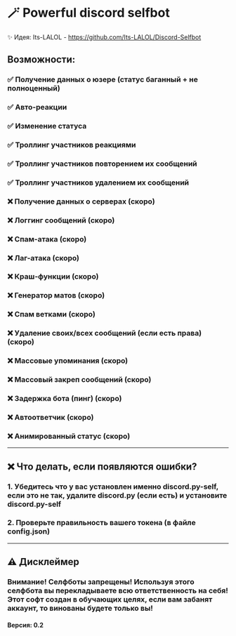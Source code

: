 # 🪄 Powerful discord selfbot
✨ Идея: Its-LALOL - https://github.com/Its-LALOL/Discord-Selfbot
## Возможности:
### ✅ Получение данных о юзере (статус баганный + не полноценный)
### ✅ Авто-реакции
### ✅ Изменение статуса
### ✅ Троллинг участников реакциями
### ✅ Троллинг участников повторением их сообщений
### ✅ Троллинг участников удалением их сообщений
### ❌ Получение данных о серверах (скоро)
### ❌ Логгинг сообщений (скоро)
### ❌ Спам-атака (скоро)
### ❌ Лаг-атака (скоро)
### ❌ Краш-функции (скоро)
### ❌ Генератор матов (скоро)
### ❌ Спам ветками (скоро)
### ❌ Удаление своих/всех сообщений (если есть права) (скоро)
### ❌ Массовые упоминания (скоро)
### ❌ Массовый закреп сообщений (скоро)
### ❌ Задержка бота (пинг) (скоро)
### ❌ Автоответчик (скоро)
### ❌ Анимированный статус (скоро)
---
## ❌ Что делать, если появляются ошибки?
### 1. Убедитесь что у вас установлен именно discord.py-self, если это не так, удалите discord.py (если есть) и установите discord.py-self
### 2. Проверьте правильность вашего токена (в файле config.json)
---
## ⚠️ Дисклеймер
### Внимание! Селфботы запрещены! Используя этого селфбота вы перекладываете всю ответственность на себя! Этот софт создан в обучающих целях, если вам забанят аккаунт, то винованы будете только вы!
#### Версия: 0.2
